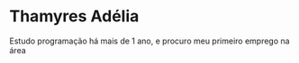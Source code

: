<h1>Thamyres Adélia</h1>
<p>Estudo programação há mais de 1 ano, e procuro meu primeiro emprego na área</p>
